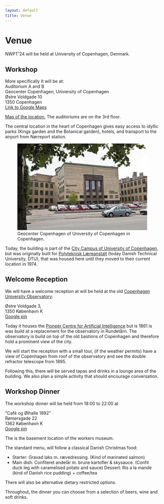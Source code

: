 ```yaml
---
layout: default
title: Venue
---
```


# Venue

NWPT'24 will be held at University of Copenhagen, Denmark. 

## Workshop
More specifically It will be at:<br>
Auditorium A and B<br>
Geocenter Copenhagen, University of Copenhagen<br>
Østre Voldgade 10<br>
1350 Copenhagen<br>
<a href="https://maps.app.goo.gl/hdGqFTtERDuGTZoB6" target="_blank">Link to Google Maps</a>

<a href="https://ign.ku.dk/english/contact/oestervoldgade/groundfloor/">Map of the location.</a> The auditoriums are on the 3rd floor. 

The central location in the heart of Copenhagen gives easy access to idyllic parks (Kings garden and the Botanical garden), hotels, and transport to the airport from Nørreport station.

<figure>
  <img src="images/geocenter.webp" alt="IGN from Østre Voldgade">
  <figcaption>Geocenter Copenhagen of University of Copenhagen in Copenhagen.</figcaption>
</figure>

Today, the building is part of the <a href="https://en.wikipedia.org/wiki/City_Campus_(University_of_Copenhagen)" target="_blank">City Campus of University of Copenhagen</a>, but was originally built for 
<a href="https://historie.dtu.dk/dtus-historie/steder/adresser/ostervoldgade" target="_blank">Polyteknisk Læreanstalt</a> (today Danish Technical University, DTU), that was housed here until they moved to their current location in 1974.



## Welcome Reception
We will have a welcome reception at will be held at the old <a href="https://en.wikipedia.org/wiki/%C3%98stervold_Observatory" target="_blank">Copenhagen University Observatory</a>:

Østre Voldgade 3,<br>
1350 København K<br>
<a href="https://maps.app.goo.gl/PKjXXf9ebTyjPNfA8" target="_blank">Google pin</a>

Today it houses the <a href="https://www.aicentre.dk/" target="_blank">Pioneer Centre for Artificial Intelligence</a> but is 1861 is was build at a replacement for the observatory in Rundetårn. The observatory is build on top of the old bastions of Copenhagen and therefore hold a prominent view of the city.

We will start the reception with a small tour, (if the weather permits) have a view of Copenhagen from roof of the observatory and see the double refractor telescope from 1895.

Following this, there will be served tapas and drinks in a lounge area of the building. We also plan a simple activity that should encourage conversation.



## Workshop Dinner
The workshop dinner will be held from 18:00 to 22:00 at

"Café og Ølhalle 1892"<br>
Rømersgade 22<br>
1362 København K<br>
<a href="https://maps.app.goo.gl/e4YMZL91bdVeL8f18" target="_blank">Google pin</a>

The is the basement location of the workers museum.

The standard menu, will follow a classical Danish Christmas food:

* Starter: Gravad laks m. rævedressing. (Kind of marinated salmon)
* Main dish: Confiteret andelår m. brune kartofler & skysauce. (Confit duck leg with caramelised potato and sauce)
Dessert: Ris a la mande (kind of Danish rice pudding) + coffee/tea

There will also be alternative dietary restricted options.

Throughout, the dinner you can choose from a selection of beers, wine and soft drinks.



